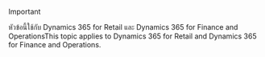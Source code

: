 > [!IMPORTANT]
> <span data-ttu-id="4a02d-101">หัวข้อนี้ใช้กับ Dynamics 365 for Retail และ Dynamics 365 for Finance and Operations</span><span class="sxs-lookup"><span data-stu-id="4a02d-101">This topic applies to Dynamics 365 for Retail and Dynamics 365 for Finance and Operations.</span></span>
